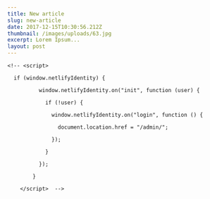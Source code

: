 ```yaml
---
title: New article
slug: new-article
date: 2017-12-15T10:30:56.212Z
thumbnail: /images/uploads/63.jpg
excerpt: Lorem Ipsum...
layout: post
---
```

```
<!-- <script>
```

```
  if (window.netlifyIdentity) {
```

```
          window.netlifyIdentity.on("init", function (user) {
```

```
            if (!user) {
```

```
              window.netlifyIdentity.on("login", function () {
```

```
                document.location.href = "/admin/";
```

```
              });
```

```
            }
```

```
          });
```

```
        }
```

```
    </script>  -->
```
